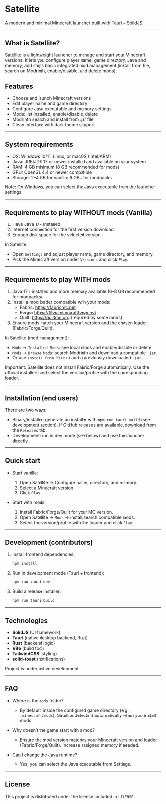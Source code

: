 # Satellite

A modern and minimal Minecraft launcher built with Tauri + SolidJS.

---

## What is Satellite?

Satellite is a lightweight launcher to manage and start your Minecraft versions. It lets you configure player name, game directory, Java and memory, and ships basic integrated mod management (install from file, search on Modrinth, enable/disable, and delete mods).

## Features

- Choose and launch Minecraft versions
- Edit player name and game directory
- Configure Java executable and memory settings
- Mods: list installed, enable/disable, delete
- Modrinth search and install from .jar file
- Clean interface with dark theme support

---

## System requirements

- OS: Windows 10/11, Linux, or macOS (Intel/ARM)
- Java: JRE/JDK 17 or newer installed and available on your system
- RAM: 4 GB minimum (8 GB recommended for mods)
- GPU: OpenGL 4.4 or newer compatible
- Storage: 2–4 GB for vanilla; 6 GB+ for modpacks

Note: On Windows, you can select the Java executable from the launcher settings.

---

## Requirements to play WITHOUT mods (Vanilla)

1. Have Java 17+ installed.
2. Internet connection for the first version download.
3. Enough disk space for the selected version.

In Satellite:
- Open `Settings` and adjust player name, game directory, and memory.
- Pick the Minecraft version under `Versions` and click `Play`.

---

## Requirements to play WITH mods

1. Java 17+ installed and more memory available (6–8 GB recommended for modpacks).
2. Install a mod loader compatible with your mods:
   - Fabric: https://fabricmc.net
   - Forge: https://files.minecraftforge.net
   - Quilt: https://quiltmc.org (required by some mods)
3. Ensure mods match your Minecraft version and the chosen loader (Fabric/Forge/Quilt).

In Satellite (mod management):
- `Mods` → `Installed Mods`: see local mods and enable/disable or delete.
- `Mods` → `Browse Mods`: search Modrinth and download a compatible `.jar`.
- Or use `Install from file` to add a previously downloaded `.jar`.

Important: Satellite does not install Fabric/Forge automatically. Use the official installers and select the version/profile with the corresponding loader.

---

## Installation (end users)

There are two ways:

- Binary/installer: generate an installer with `npm run tauri build` (see development section). If GitHub releases are available, download from the `Releases` tab.
- Development: run in dev mode (see below) and use the launcher directly.

---

## Quick start

- Start vanilla:
  1) Open Satellite → Configure name, directory, and memory.
  2) Select a Minecraft version.
  3) Click `Play`.

- Start with mods:
  1) Install Fabric/Forge/Quilt for your MC version.
  2) Open Satellite → `Mods` → install/search compatible mods.
  3) Select the version/profile with the loader and click `Play`.

---

## Development (contributors)

1. Install frontend dependencies:
   ```bash
   npm install
   ```

2. Run in development mode (Tauri + frontend):
   ```bash
   npm run tauri dev
   ```

3. Build a release installer:
   ```bash
   npm run tauri build
   ```

---

## Technologies

- **SolidJS** (UI framework)
- **Tauri** (native desktop backend, Rust)
- **Rust** (backend logic)
- **Vite** (build tool)
- **TailwindCSS** (styling)
- **solid-toast** (notifications)

Project is under active development.

---

## FAQ

- Where is the `mods` folder?
  - By default, inside the configured game directory (e.g., `.minecraft/mods`). Satellite detects it automatically when you install mods.

- Why doesn’t the game start with a mod?
  - Ensure the mod version matches your Minecraft version and loader (Fabric/Forge/Quilt). Increase assigned memory if needed.

- Can I change the Java runtime?
  - Yes, you can select the Java executable from Settings.

---

## License

This project is distributed under the license included in `LICENSE`.
